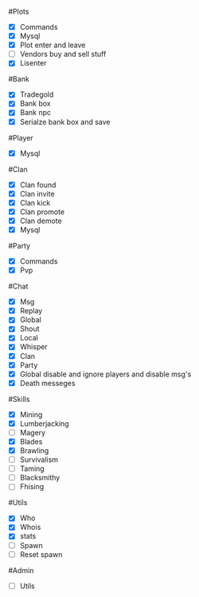 #Plots
- [x] Commands
- [x] Mysql
- [x] Plot enter and leave
- [ ] Vendors buy and sell stuff
- [x] Lisenter

#Bank
- [x] Tradegold
- [x] Bank box
- [x] Bank npc
- [x] Serialze bank box and save

#Player
- [x] Mysql

#Clan
- [X] Clan found
- [X] Clan invite
- [X] Clan kick
- [X] Clan promote
- [X] Clan demote
- [X] Mysql

#Party
- [x] Commands
- [x] Pvp

#Chat
- [x] Msg
- [x] Replay
- [x] Global
- [x] Shout
- [x] Local
- [x] Whisper
- [x] Clan
- [x] Party
- [x] Global disable and ignore players and disable msg's
- [x] Death messeges

#Skills
- [x] Mining
- [x] Lumberjacking
- [ ] Magery
- [x] Blades
- [x] Brawling
- [ ] Survivalism
- [ ] Taming
- [ ] Blacksmithy
- [ ] Fhising

#Utils
- [x] Who
- [x] Whois
- [x] stats
- [ ] Spawn
- [ ] Reset spawn

#Admin
- [ ] Utils
